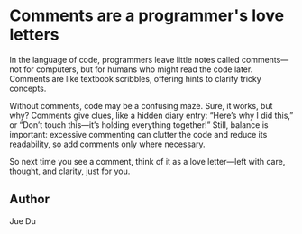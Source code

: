 # Comments are a programmer's love letters
In the language of code, programmers leave little notes called comments—not for computers, but for humans who might read the code later.  Comments are like textbook scribbles, offering hints to clarify tricky concepts. 

Without comments, code may be a confusing maze. Sure, it works, but why? Comments give clues, like a hidden diary entry: “Here’s why I did this,” or “Don’t touch this—it’s holding everything together!” Still, balance is important: excessive commenting can clutter the code and reduce its readability, so add comments only where necessary. 

So next time you see a comment, think of it as a love letter—left with care, thought, and clarity, just for you.

## Author

Jue Du
